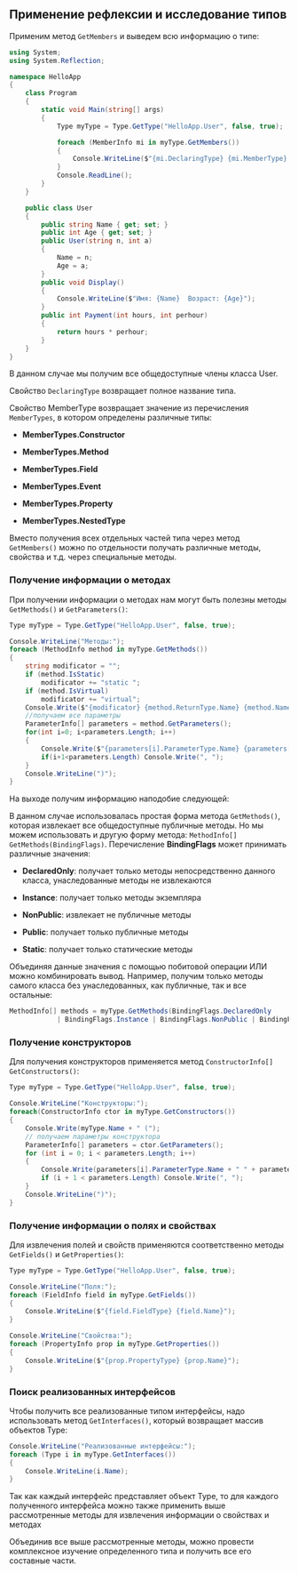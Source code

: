 ## Применение рефлексии и исследование типов

Применим метод `GetMembers` и выведем всю информацию о типе:

```cs
using System;
using System.Reflection;

namespace HelloApp
{
    class Program
    {
        static void Main(string[] args)
        {
            Type myType = Type.GetType("HelloApp.User", false, true);

            foreach (MemberInfo mi in myType.GetMembers())
            {
                Console.WriteLine($"{mi.DeclaringType} {mi.MemberType} {mi.Name}");
            }
            Console.ReadLine();
        }
    }

    public class User
    {
        public string Name { get; set; }
        public int Age { get; set; }
        public User(string n, int a)
        {
            Name = n;
            Age = a;
        }
        public void Display()
        {
            Console.WriteLine($"Имя: {Name}  Возраст: {Age}");
        }
        public int Payment(int hours, int perhour)
        {
            return hours * perhour;
        }
    }
}
```

В данном случае мы получим все общедоступные члены класса User.

Свойство `DeclaringType` возвращает полное название типа.

Свойство MemberType возвращает значение из перечисления `MemberTypes`, в котором определены различные типы:

- **MemberTypes.Constructor**

- **MemberTypes.Method**

- **MemberTypes.Field**

- **MemberTypes.Event**

- **MemberTypes.Property**

- **MemberTypes.NestedType**

Вместо получения всех отдельных частей типа через метод `GetMembers()` можно по отдельности получать различные методы, свойства и т.д. 
через специальные методы.

### Получение информации о методах

При получении информации о методах нам могут быть полезны методы `GetMethods()` и `GetParameters()`:

```cs
Type myType = Type.GetType("HelloApp.User", false, true);

Console.WriteLine("Методы:");
foreach (MethodInfo method in myType.GetMethods())
{
    string modificator = "";
    if (method.IsStatic)
        modificator += "static ";
    if (method.IsVirtual)
        modificator += "virtual";
    Console.Write($"{modificator} {method.ReturnType.Name} {method.Name} (");
    //получаем все параметры
    ParameterInfo[] parameters = method.GetParameters();
    for(int i=0; i<parameters.Length; i++)
    {
        Console.Write($"{parameters[i].ParameterType.Name} {parameters[i].Name}");
        if(i+1<parameters.Length) Console.Write(", ");
    }
    Console.WriteLine(")");   
}
```

На выходе получим информацию наподобие следующей:

В данном случае использовалась простая форма метода `GetMethods()`, которая извлекает все общедоступные публичные методы. Но мы можем использовать 
и другую форму метода: `MethodInfo[] GetMethods(BindingFlags)`. Перечисление **BindingFlags** может принимать различные значения:

- **DeclaredOnly**: получает только методы непосредственно данного класса, унаследованные методы не извлекаются

- **Instance**: получает только методы экземпляра

- **NonPublic**: извлекает не публичные методы

- **Public**: получает только публичные методы

- **Static**: получает только статические методы

Объединяя данные значения с помощью побитовой операции ИЛИ можно комбинировать вывод. Например, получим только методы самого класса без унаследованных, как 
публичные, так и все остальные:

```cs
MethodInfo[] methods = myType.GetMethods(BindingFlags.DeclaredOnly 
            | BindingFlags.Instance | BindingFlags.NonPublic | BindingFlags.Public
```

### Получение конструкторов

Для получения конструкторов применяется метод `ConstructorInfo[] GetConstructors()`:

```cs
Type myType = Type.GetType("HelloApp.User", false, true);

Console.WriteLine("Конструкторы:");
foreach(ConstructorInfo ctor in myType.GetConstructors())
{
    Console.Write(myType.Name + " (");
    // получаем параметры конструктора
    ParameterInfo[] parameters = ctor.GetParameters();
    for (int i = 0; i < parameters.Length; i++)
    {
        Console.Write(parameters[i].ParameterType.Name + " " + parameters[i].Name);
        if (i + 1 < parameters.Length) Console.Write(", ");
    }
    Console.WriteLine(")");
}
```

### Получение информации о полях и свойствах

Для извлечения полей и свойств применяются соответственно методы `GetFields()` и `GetProperties()`:

```cs
Type myType = Type.GetType("HelloApp.User", false, true);

Console.WriteLine("Поля:");
foreach (FieldInfo field in myType.GetFields())
{
    Console.WriteLine($"{field.FieldType} {field.Name}");
}

Console.WriteLine("Свойства:");
foreach (PropertyInfo prop in myType.GetProperties())
{
    Console.WriteLine($"{prop.PropertyType} {prop.Name}");
}
```

### Поиск реализованных интерфейсов

Чтобы получить все реализованные типом интерфейсы, надо использовать метод `GetInterfaces()`, который возвращает массив объектов Type:

```cs
Console.WriteLine("Реализованные интерфейсы:");
foreach (Type i in myType.GetInterfaces())
{
    Console.WriteLine(i.Name);
}
```

Так как каждый интерфейс представляет объект Type, то для каждого полученного интерфейса можно также применить выше рассмотренные методы для извлечения информации о свойствах и методах

Объединив все выше рассмотренные методы, можно провести комплексное изучение определенного типа и получить все его составные части.

